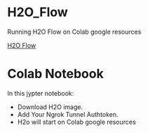 # H2O_Flow
Running H2O Flow on Colab google resources 

[H2O Flow]()

# Colab Notebook
In this jypter notebook:
- Download H2O image.
- Add Your Ngrok Tunnel Authtoken.
- H2o will start on Colab google resources

